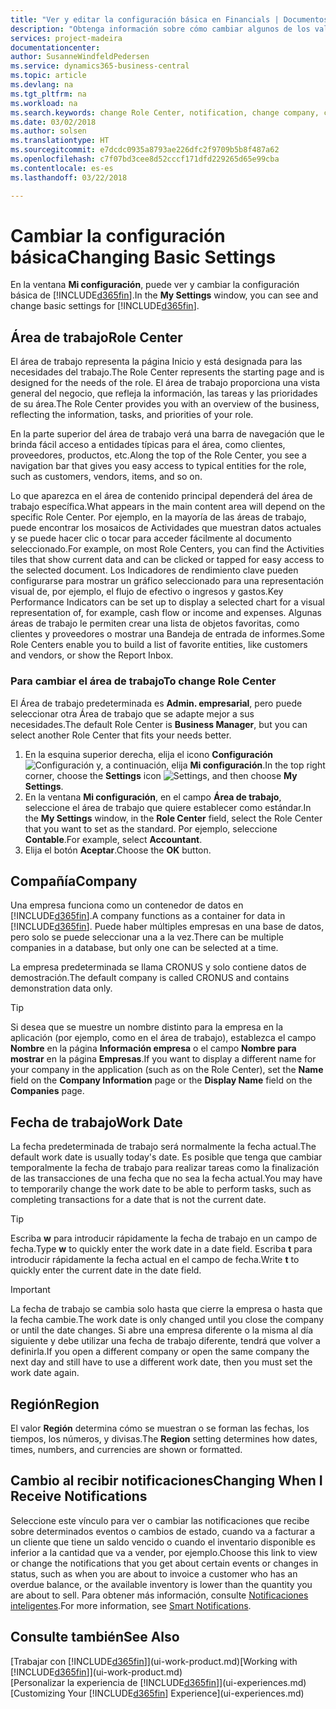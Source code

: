 ```yaml
---
title: "Ver y editar la configuración básica en Financials | Documentos de Microsoft"
description: "Obtenga información sobre cómo cambiar algunos de los valores básicos en Financials, por ejemplo, el área de trabajo, la empresa o la fecha de trabajo."
services: project-madeira
documentationcenter: 
author: SusanneWindfeldPedersen
ms.service: dynamics365-business-central
ms.topic: article
ms.devlang: na
ms.tgt_pltfrm: na
ms.workload: na
ms.search.keywords: change Role Center, notification, change company, change work date
ms.date: 03/02/2018
ms.author: solsen
ms.translationtype: HT
ms.sourcegitcommit: e7dcdc0935a8793ae226dfc2f9709b5b8f487a62
ms.openlocfilehash: c7f07bd3cee8d52cccf171dfd229265d65e99cba
ms.contentlocale: es-es
ms.lasthandoff: 03/22/2018

---
```

# <a name="changing-basic-settings"></a><span data-ttu-id="2b30a-103">Cambiar la configuración básica</span><span class="sxs-lookup"><span data-stu-id="2b30a-103">Changing Basic Settings</span></span>
<span data-ttu-id="2b30a-104">En la ventana **Mi configuración**, puede ver y cambiar la configuración básica de [!INCLUDE[d365fin](includes/d365fin_md.md)].</span><span class="sxs-lookup"><span data-stu-id="2b30a-104">In the **My Settings** window, you can see and change basic settings for [!INCLUDE[d365fin](includes/d365fin_md.md)].</span></span>  

## <a name="role-center"></a><span data-ttu-id="2b30a-105">Área de trabajo</span><span class="sxs-lookup"><span data-stu-id="2b30a-105">Role Center</span></span>
<span data-ttu-id="2b30a-106">El área de trabajo representa la página Inicio y está designada para las necesidades del trabajo.</span><span class="sxs-lookup"><span data-stu-id="2b30a-106">The Role Center represents the starting page and is designed for the needs of the role.</span></span> <span data-ttu-id="2b30a-107">El área de trabajo proporciona una vista general del negocio, que refleja la información, las tareas y las prioridades de su área.</span><span class="sxs-lookup"><span data-stu-id="2b30a-107">The Role Center provides you with an overview of the business, reflecting the information, tasks, and priorities of your role.</span></span>

<span data-ttu-id="2b30a-108">En la parte superior del área de trabajo verá una barra de navegación que le brinda fácil acceso a entidades típicas para el área, como clientes, proveedores, productos, etc.</span><span class="sxs-lookup"><span data-stu-id="2b30a-108">Along the top of the Role Center, you see a navigation bar that gives you easy access to typical entities for the role, such as customers, vendors, items, and so on.</span></span>

<span data-ttu-id="2b30a-109">Lo que aparezca en el área de contenido principal dependerá del área de trabajo específica.</span><span class="sxs-lookup"><span data-stu-id="2b30a-109">What appears in the main content area will depend on the specific Role Center.</span></span> <span data-ttu-id="2b30a-110">Por ejemplo, en la mayoría de las áreas de trabajo, puede encontrar los mosaicos de Actividades que muestran datos actuales y se puede hacer clic o tocar para acceder fácilmente al documento seleccionado.</span><span class="sxs-lookup"><span data-stu-id="2b30a-110">For example, on most Role Centers, you can find the Activities tiles that show current data and can be clicked or tapped for easy access to the selected document.</span></span> <span data-ttu-id="2b30a-111">Los Indicadores de rendimiento clave pueden configurarse para mostrar un gráfico seleccionado para una representación visual de, por ejemplo, el flujo de efectivo o ingresos y gastos.</span><span class="sxs-lookup"><span data-stu-id="2b30a-111">Key Performance Indicators can be set up to display a selected chart for a visual representation of, for example, cash flow or income and expenses.</span></span> <span data-ttu-id="2b30a-112">Algunas áreas de trabajo le permiten crear una lista de objetos favoritas, como clientes y proveedores o mostrar una Bandeja de entrada de informes.</span><span class="sxs-lookup"><span data-stu-id="2b30a-112">Some Role Centers enable you to build a list of favorite entities, like customers and vendors, or show the Report Inbox.</span></span>

### <a name="to-change-role-center"></a><span data-ttu-id="2b30a-113">Para cambiar el área de trabajo</span><span class="sxs-lookup"><span data-stu-id="2b30a-113">To change Role Center</span></span>
<span data-ttu-id="2b30a-114">El Área de trabajo predeterminada es **Admin. empresarial**, pero puede seleccionar otra Área de trabajo que se adapte mejor a sus necesidades.</span><span class="sxs-lookup"><span data-stu-id="2b30a-114">The default Role Center is **Business Manager**, but you can select another Role Center that fits your needs better.</span></span>
1. <span data-ttu-id="2b30a-115">En la esquina superior derecha, elija el icono **Configuración** ![Configuración](media/ui-experience/settings_icon_small.png "Icono Configuración para el área de trabajo") y, a continuación, elija **Mi configuración**.</span><span class="sxs-lookup"><span data-stu-id="2b30a-115">In the top right corner, choose the **Settings** icon ![Settings](media/ui-experience/settings_icon_small.png "Settings icon for role center"), and then choose **My Settings**.</span></span>
2. <span data-ttu-id="2b30a-116">En la ventana **Mi configuración**, en el campo **Área de trabajo**, seleccione el área de trabajo que quiere establecer como estándar.</span><span class="sxs-lookup"><span data-stu-id="2b30a-116">In the **My Settings** window, in the **Role Center** field, select the Role Center that you want to set as the standard.</span></span> <span data-ttu-id="2b30a-117">Por ejemplo, seleccione **Contable**.</span><span class="sxs-lookup"><span data-stu-id="2b30a-117">For example, select **Accountant**.</span></span>
3. <span data-ttu-id="2b30a-118">Elija el botón **Aceptar**.</span><span class="sxs-lookup"><span data-stu-id="2b30a-118">Choose the **OK** button.</span></span>

## <a name="company"></a><span data-ttu-id="2b30a-119">Compañía</span><span class="sxs-lookup"><span data-stu-id="2b30a-119">Company</span></span>
<span data-ttu-id="2b30a-120">Una empresa funciona como un contenedor de datos en [!INCLUDE[d365fin](includes/d365fin_md.md)].</span><span class="sxs-lookup"><span data-stu-id="2b30a-120">A company functions as a container for data in [!INCLUDE[d365fin](includes/d365fin_md.md)].</span></span> <span data-ttu-id="2b30a-121">Puede haber múltiples empresas en una base de datos, pero solo se puede seleccionar una a la vez.</span><span class="sxs-lookup"><span data-stu-id="2b30a-121">There can be multiple companies in a database, but only one can be selected at a time.</span></span>

<span data-ttu-id="2b30a-122">La empresa predeterminada se llama CRONUS y solo contiene datos de demostración.</span><span class="sxs-lookup"><span data-stu-id="2b30a-122">The default company is called CRONUS and contains demonstration data only.</span></span>

> [!TIP]  
>   <span data-ttu-id="2b30a-123">Si desea que se muestre un nombre distinto para la empresa en la aplicación (por ejemplo, como en el área de trabajo), establezca el campo **Nombre** en la página **Información empresa** o el campo **Nombre para mostrar** en la página **Empresas**.</span><span class="sxs-lookup"><span data-stu-id="2b30a-123">If you want to display a different name for your company in the application (such as on the Role Center), set the **Name** field on the **Company Information** page or the **Display Name** field on the **Companies** page.</span></span>  

## <a name="work-date"></a><span data-ttu-id="2b30a-124">Fecha de trabajo</span><span class="sxs-lookup"><span data-stu-id="2b30a-124">Work Date</span></span>
<span data-ttu-id="2b30a-125">La fecha predeterminada de trabajo será normalmente la fecha actual.</span><span class="sxs-lookup"><span data-stu-id="2b30a-125">The default work date is usually today's date.</span></span> <span data-ttu-id="2b30a-126">Es posible que tenga que cambiar temporalmente la fecha de trabajo para realizar tareas como la finalización de las transacciones de una fecha que no sea la fecha actual.</span><span class="sxs-lookup"><span data-stu-id="2b30a-126">You may have to temporarily change the work date to be able to perform tasks, such as completing transactions for a date that is not the current date.</span></span>

> [!TIP]  
>   <span data-ttu-id="2b30a-127">Escriba **w** para introducir rápidamente la fecha de trabajo en un campo de fecha.</span><span class="sxs-lookup"><span data-stu-id="2b30a-127">Type **w** to quickly enter the work date in a date field.</span></span> <span data-ttu-id="2b30a-128">Escriba **t** para introducir rápidamente la fecha actual en el campo de fecha.</span><span class="sxs-lookup"><span data-stu-id="2b30a-128">Write **t** to quickly enter the current date in the date field.</span></span>

> [!IMPORTANT]  
>   <span data-ttu-id="2b30a-129">La fecha de trabajo se cambia solo hasta que cierre la empresa o hasta que la fecha cambie.</span><span class="sxs-lookup"><span data-stu-id="2b30a-129">The work date is only changed until you close the company or until the date changes.</span></span> <span data-ttu-id="2b30a-130">Si abre una empresa diferente o la misma al día siguiente y debe utilizar una fecha de trabajo diferente, tendrá que volver a definirla.</span><span class="sxs-lookup"><span data-stu-id="2b30a-130">If you open a different company or open the same company the next day and still have to use a different work date, then you must set the work date again.</span></span>

## <a name="region"></a><span data-ttu-id="2b30a-131">Región</span><span class="sxs-lookup"><span data-stu-id="2b30a-131">Region</span></span>
<span data-ttu-id="2b30a-132">El valor **Región** determina cómo se muestran o se forman las fechas, los tiempos, los números, y divisas.</span><span class="sxs-lookup"><span data-stu-id="2b30a-132">The **Region** setting determines how dates, times, numbers, and currencies are shown or formatted.</span></span>   

## <a name="changing-when-i-receive-notifications"></a><span data-ttu-id="2b30a-133">Cambio al recibir notificaciones</span><span class="sxs-lookup"><span data-stu-id="2b30a-133">Changing When I Receive Notifications</span></span>
<span data-ttu-id="2b30a-134">Seleccione este vínculo para ver o cambiar las notificaciones que recibe sobre determinados eventos o cambios de estado, cuando va a facturar a un cliente que tiene un saldo vencido o cuando el inventario disponible es inferior a la cantidad que va a vender, por ejemplo.</span><span class="sxs-lookup"><span data-stu-id="2b30a-134">Choose this link to view or change the notifications that you get about certain events or changes in status, such as when you are about to invoice a customer who has an overdue balance, or the available inventory is lower than the quantity you are about to sell.</span></span> <span data-ttu-id="2b30a-135">Para obtener más información, consulte [Notificaciones inteligentes](ui-smart-notifications.md).</span><span class="sxs-lookup"><span data-stu-id="2b30a-135">For more information, see [Smart Notifications](ui-smart-notifications.md).</span></span>

## <a name="see-also"></a><span data-ttu-id="2b30a-136">Consulte también</span><span class="sxs-lookup"><span data-stu-id="2b30a-136">See Also</span></span>
<span data-ttu-id="2b30a-137">[Trabajar con [!INCLUDE[d365fin](includes/d365fin_md.md)]](ui-work-product.md)</span><span class="sxs-lookup"><span data-stu-id="2b30a-137">[Working with [!INCLUDE[d365fin](includes/d365fin_md.md)]](ui-work-product.md)</span></span>  
<span data-ttu-id="2b30a-138">[Personalizar la experiencia de [!INCLUDE[d365fin](includes/d365fin_md.md)]](ui-experiences.md)</span><span class="sxs-lookup"><span data-stu-id="2b30a-138">[Customizing Your [!INCLUDE[d365fin](includes/d365fin_md.md)] Experience](ui-experiences.md)</span></span>  

